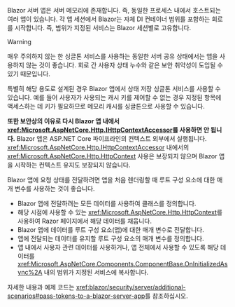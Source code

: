 Blazor 서버 앱은 서버 메모리에 존재합니다. 즉, 동일한 프로세스 내에서 호스트되는 여러 앱이 있습니다. 각 앱 세션에서 Blazor는 자체 DI 컨테이너 범위를 포함하는 회로를 시작합니다. 즉, 범위가 지정된 서비스는 Blazor 세션별로 고유합니다.

> [!WARNING]
> 매우 주의하지 않는 한 싱글톤 서비스를 사용하는 동일한 서버 공유 상태에서는 앱을 사용하지 않는 것이 좋습니다. 회로 간 사용자 상태 누수와 같은 보안 취약성이 도입될 수 있기 때문입니다.

특별히 해당 용도로 설계된 경우 Blazor 앱에서 상태 저장 싱글톤 서비스를 사용할 수 있습니다. 예를 들어 사용자가 사용되는 캐시 키를 제어할 수 없는 경우 지정된 항목에 액세스하는 데 키가 필요하므로 메모리 캐시를 싱글톤으로 사용할 수 있습니다.

**또한 보안상의 이유로 다시 Blazor 앱 내에서 <xref:Microsoft.AspNetCore.Http.IHttpContextAccessor>를 사용하면 안 됩니다.** Blazor 앱은 ASP.NET Core 파이프라인의 컨텍스트 외부에서 실행됩니다. <xref:Microsoft.AspNetCore.Http.IHttpContextAccessor> 내에서의 <xref:Microsoft.AspNetCore.Http.HttpContext> 사용은 보장되지 않으며 Blazor 앱을 시작하는 컨텍스트 유지도 보장되지 않습니다.

Blazor 앱에 요청 상태를 전달하려면 앱을 처음 렌더링할 때 루트 구성 요소에 대한 매개 변수를 사용하는 것이 좋습니다.

* Blazor 앱에 전달하려는 모든 데이터를 사용하여 클래스를 정의합니다.
* 해당 시점에 사용할 수 있는 <xref:Microsoft.AspNetCore.Http.HttpContext>를 사용하여 Razor 페이지에서 해당 데이터를 채웁니다.
* Blazor 앱에 데이터를 루트 구성 요소(앱)에 대한 매개 변수로 전달합니다.
* 앱에 전달되는 데이터를 유지할 루트 구성 요소의 매개 변수를 정의합니다.
* 앱 내에서 사용자 관련 데이터를 사용하거나, 앱 전체에서 사용할 수 있도록 해당 데이터를 <xref:Microsoft.AspNetCore.Components.ComponentBase.OnInitializedAsync%2A> 내의 범위가 지정된 서비스에 복사합니다.

자세한 내용과 예제 코드는 <xref:blazor/security/server/additional-scenarios#pass-tokens-to-a-blazor-server-app>를 참조하십시오.
